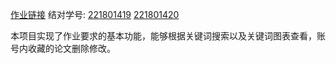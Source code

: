 [作业链接](https://edu.cnblogs.com/campus/fzu/2021SpringSoftwareEngineeringPractice/homework/11890)
结对学号:
[221801419](https://www.cnblogs.com/hozumi/)
[221801420](https://www.cnblogs.com/zhengyf/)

本项目实现了作业要求的基本功能，能够根据关键词搜索以及关键词图表查看，账号内收藏的论文删除修改。
